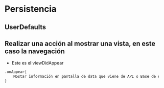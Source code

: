 # Persistencia

## UserDefaults

## Realizar una acción al mostrar una vista, en este caso la navegación

* Este es el viewDidAppear

```swift
.onAppear{
	Mostar información en pantalla de data que viene de API o Base de datos
}
```

